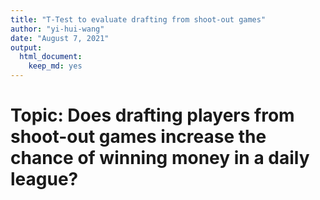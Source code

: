 ```yaml
---
title: "T-Test to evaluate drafting from shoot-out games"
author: "yi-hui-wang"
date: "August 7, 2021"
output: 
  html_document: 
    keep_md: yes
---
```




# Topic: Does drafting players from shoot-out games increase the chance of winning money in a daily league?


